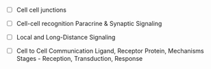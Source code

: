 
- [ ] Cell cell junctions
- [ ] Cell-cell recognition
	Paracrine & Synaptic Signaling

- [ ] Local and Long-Distance Signaling
- [ ] Cell to Cell Communication
      Ligand, Receptor Protein, Mechanisms
      Stages - Reception, Transduction, Response
      
      